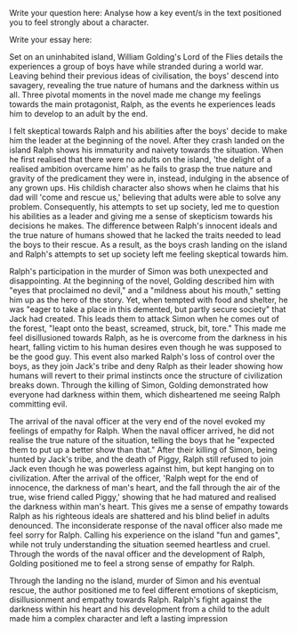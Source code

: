 Write your question here: Analyse how a key event/s in the text positioned you to feel strongly about a character.

Write your essay here:

Set on an uninhabited island, William Golding's Lord of the Flies details the experiences a group of boys have while stranded during a world war. Leaving behind their previous ideas of civilisation, the boys' descend into savagery, revealing the true nature of humans and the darkness within us all. Three pivotal moments in the novel made me change my feelings towards the main protagonist, Ralph, as the events he experiences leads him to develop to an adult by the end. 

I felt skeptical towards Ralph and his abilities after the boys' decide to make him the leader at the beginning of the novel. After they crash landed on the island Ralph shows his immaturity and naivety towards the situation. When he first realised that there were no adults on the island, 'the delight of a realised ambition overcame him' as he fails to grasp the true nature and gravity of the predicament they were in, instead, indulging in the absence of any grown ups. His childish character also shows when he claims that his dad will 'come and rescue us,' believing that adults were able to solve any problem. Consequently, his attempts to set up society, led me to question his abilities as a leader and giving me a sense of skepticism towards his decisions he makes. The difference between Ralph's innocent ideals and the true nature of humans showed that he lacked the traits needed to lead the boys to their rescue. As a result, as the boys crash landing on the island and Ralph's attempts to set up society left me feeling skeptical towards him. 


Ralph's participation in the murder of Simon was both unexpected and disappointing. At the beginning of the novel, Golding described him with "eyes that proclaimed no devil," and a "mildness about his mouth," setting him up as the hero of the story. Yet, when tempted with food and shelter, he was "eager to take a place in this demented, but partly secure society" that Jack had created. This leads them to attack Simon when he comes out of the forest, "leapt onto the beast, screamed, struck, bit, tore." This made me feel disillusioned towards Ralph, as he is overcome from the darkness in his heart, falling victim to his human desires even though he was supposed to be the good guy. This event also marked Ralph's loss of control over the boys, as they join Jack's tribe and deny Ralph as their leader showing how humans will revert to their primal instincts once the structure of civilization breaks down. Through the killing of Simon, Golding demonstrated how everyone had darkness within them, which disheartened me seeing Ralph committing evil. 

The arrival of the naval officer at the very end of the novel evoked my feelings of empathy for Ralph. When the naval officer arrived, he did not realise the true nature of the situation, telling the boys that he "expected them to put up a better show than that." After their killing of Simon, being hunted by Jack's tribe, and the death of Piggy, Ralph still refused to join Jack even though he was powerless against him, but kept hanging on to civilization. After the arrival of the officer, 'Ralph wept for the end of innocence, the darkness of man's heart, and the fall through the air of the true, wise friend called Piggy,' showing that he had matured and realised the darkness within man's heart. This gives me a sense of empathy towards Ralph as his righteous ideals are shattered and his blind belief in adults denounced. The inconsiderate response of the naval officer also made me feel sorry for Ralph. Calling his experience on the island "fun and games", while not truly understanding the situation seemed heartless and cruel. Through the words of the naval officer and the development of Ralph, Golding positioned me to feel a strong sense of empathy for Ralph. 

Through the landing no the island,  murder of Simon and his eventual rescue, the author positioned me to feel different emotions of skepticism, disillusionment and empathy towards Ralph. Ralph's fight against the darkness within his heart and his development from a child to the adult made him a complex character and left a lasting impression